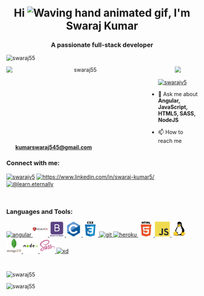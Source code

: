<h1 align="center">Hi <img src="https://raw.githubusercontent.com/nixin72/nixin72/master/wave.gif" 
         alt="Waving hand animated gif"
         height="45"
         width="45" />, I'm Swaraj Kumar</h1>
<h3 align="center">A passionate full-stack developer</h3>


<p align="left"> <img src="https://komarev.com/ghpvc/?username=swaraj55&label=Profile%20views&color=0e75b6&style=flat" alt="swaraj55" /> </p>

<p align= "center" href="https://github.com/swaraj55">
 <img align="left" height="200px" width="400px" src="https://github-readme-stats.vercel.app/api?username=swaraj55&theme=gruvbox&show_icons=true&count_private=true" alt="swaraj55"/>
 <a href="#" align="right"><img width="270" width="350" src="https://i.imgur.com/hbvUSSi.png"></a>
</p>

<p align="left">
<a href="https://twitter.com/swarajv5" target="blank"><img src="https://img.shields.io/twitter/follow/swarajv5?logo=twitter&style=for-the-badge" alt="swarajv5" /></a>
</p>

- 💬 Ask me about **Angular, JavaScript, HTML5, SASS, NodeJS**

- 📫 How to reach me **kumarswaraj545@gmail.com**

<h3 align="left">Connect with me:</h3>
<p align="left">
<a href="https://twitter.com/swarajv5" target="blank"><img align="center" src="https://raw.githubusercontent.com/rahuldkjain/github-profile-readme-generator/master/src/images/icons/Social/twitter.svg" alt="swarajv5" height="30" width="40" /></a>
<a href="https://linkedin.com/in/https://www.linkedin.com/in/swaraj-kumar5/" target="blank"><img align="center" src="https://raw.githubusercontent.com/rahuldkjain/github-profile-readme-generator/master/src/images/icons/Social/linked-in-alt.svg" alt="https://www.linkedin.com/in/swaraj-kumar5/" height="30" width="40" /></a>
<a href="https://instagram.com/@learn.eternally" target="blank"><img align="center" src="https://raw.githubusercontent.com/rahuldkjain/github-profile-readme-generator/master/src/images/icons/Social/instagram.svg" alt="@learn.eternally" height="30" width="40" /></a>
</p>

<br>

<h3 align="left">Languages and Tools:</h3>
<p align="left"> <a href="https://angular.io" target="_blank"> <img src="https://angular.io/assets/images/logos/angular/angular.svg" alt="angular" width="40" height="40"/> </a> <a href="https://angular.io" target="_blank"> <img src="https://raw.githubusercontent.com/devicons/devicon/master/icons/angularjs/angularjs-original-wordmark.svg" alt="angularjs" width="40" height="40"/> </a> <a href="https://getbootstrap.com" target="_blank"> <img src="https://raw.githubusercontent.com/devicons/devicon/master/icons/bootstrap/bootstrap-plain-wordmark.svg" alt="bootstrap" width="40" height="40"/> </a> <a href="https://www.cprogramming.com/" target="_blank"> <img src="https://raw.githubusercontent.com/devicons/devicon/master/icons/c/c-original.svg" alt="c" width="40" height="40"/> </a> <a href="https://www.w3schools.com/css/" target="_blank"> <img src="https://raw.githubusercontent.com/devicons/devicon/master/icons/css3/css3-original-wordmark.svg" alt="css3" width="40" height="40"/> </a> <a href="https://git-scm.com/" target="_blank"> <img src="https://www.vectorlogo.zone/logos/git-scm/git-scm-icon.svg" alt="git" width="40" height="40"/> </a> <a href="https://heroku.com" target="_blank"> <img src="https://www.vectorlogo.zone/logos/heroku/heroku-icon.svg" alt="heroku" width="40" height="40"/> </a> <a href="https://www.w3.org/html/" target="_blank"> <img src="https://raw.githubusercontent.com/devicons/devicon/master/icons/html5/html5-original-wordmark.svg" alt="html5" width="40" height="40"/> </a> <a href="https://developer.mozilla.org/en-US/docs/Web/JavaScript" target="_blank"> <img src="https://raw.githubusercontent.com/devicons/devicon/master/icons/javascript/javascript-original.svg" alt="javascript" width="40" height="40"/> </a> <a href="https://www.linux.org/" target="_blank"> <img src="https://raw.githubusercontent.com/devicons/devicon/master/icons/linux/linux-original.svg" alt="linux" width="40" height="40"/> </a> <a href="https://www.mongodb.com/" target="_blank"> <img src="https://raw.githubusercontent.com/devicons/devicon/master/icons/mongodb/mongodb-original-wordmark.svg" alt="mongodb" width="40" height="40"/> </a> <a href="https://nodejs.org" target="_blank"> <img src="https://raw.githubusercontent.com/devicons/devicon/master/icons/nodejs/nodejs-original-wordmark.svg" alt="nodejs" width="40" height="40"/> </a> <a href="https://sass-lang.com" target="_blank"> <img src="https://raw.githubusercontent.com/devicons/devicon/master/icons/sass/sass-original.svg" alt="sass" width="40" height="40"/> </a> <a href="https://www.adobe.com/products/xd.html" target="_blank"> <img src="https://cdn.worldvectorlogo.com/logos/adobe-xd.svg" alt="xd" width="40" height="40"/> </a> </p>

<br>

<p><img height="200px" width="400px" src="https://github-readme-stats.vercel.app/api/top-langs?username=swaraj55&show_icons=true&locale=en&layout=compact&theme=gruvbox" alt="swaraj55" /></p>

<p><img height="200px" width="400px" src="https://github-readme-streak-stats.herokuapp.com/?user=swaraj55&theme=gruvbox" alt="swaraj55" /></p>
